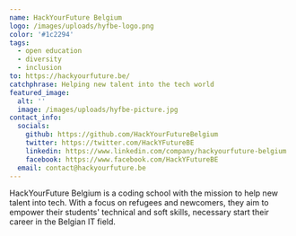 ```yaml
---
name: HackYourFuture Belgium
logo: /images/uploads/hyfbe-logo.png
color: '#1c2294'
tags:
  - open education
  - diversity
  - inclusion
to: https://hackyourfuture.be/
catchphrase: Helping new talent into the tech world
featured_image:
  alt: ''
  image: /images/uploads/hyfbe-picture.jpg
contact_info:
  socials:
    github: https://github.com/HackYourFutureBelgium
    twitter: https://twitter.com/HackYFutureBE
    linkedin: https://www.linkedin.com/company/hackyourfuture-belgium
    facebook: https://www.facebook.com/HackYFutureBE
  email: contact@hackyourfuture.be
---
```


HackYourFuture Belgium is a coding school with the mission to help new talent into tech. With a focus on refugees and newcomers, they aim to empower their students' technical and soft skills, necessary start their career in the Belgian IT field.
